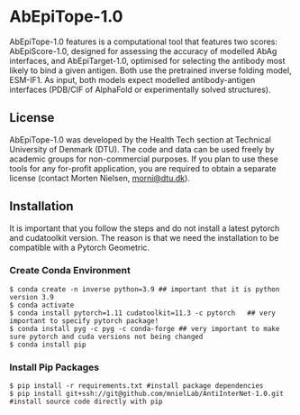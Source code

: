 # AbEpiTope-1.0
AbEpiTope-1.0 features is a computational tool that features two scores: AbEpiScore-1.0, designed for assessing the accuracy of modelled AbAg interfaces, and AbEpiTarget-1.0, optimised for selecting the antibody most likely to bind a given antigen. Both use the pretrained inverse folding model, ESM-IF1. As input, both models expect modelled antibody-antigen interfaces (PDB/CIF of AlphaFold or experimentally solved structures).

## License
AbEpiTope-1.0 was developed by the Health Tech section at Technical University of Denmark (DTU). The code and data can be used freely by academic groups for non-commercial purposes. If you plan to use these tools for any for-profit application, you are required to obtain a separate license (contact Morten Nielsen, morni@dtu.dk).

## Installation 
It is important that you follow the steps and do not install a latest pytorch and cudatoolkit version. 
The reason is that we need the installation to be compatible with a Pytorch Geometric.

### Create Conda Environment
```
$ conda create -n inverse python=3.9 ## important that it is python version 3.9
$ conda activate 
$ conda install pytorch=1.11 cudatoolkit=11.3 -c pytorch   ## very important to specify pytorch package!
$ conda install pyg -c pyg -c conda-forge ## very important to make sure pytorch and cuda versions not being changed
$ conda install pip
```
### Install Pip Packages 
```
$ pip install -r requirements.txt #install package dependencies
$ pip install git+ssh://git@github.com/mnielLab/AntiInterNet-1.0.git #install source code directly with pip
```
